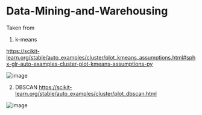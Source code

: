 # Data-Mining-and-Warehousing

Taken from 
1. k-means




  https://scikit-learn.org/stable/auto_examples/cluster/plot_kmeans_assumptions.html#sphx-glr-auto-examples-cluster-plot-kmeans-assumptions-py
  
  
  
  
  
  ![image](https://user-images.githubusercontent.com/64421634/127815839-c8ee8c49-fba0-4107-9692-88db2fd25e70.png)








2. DBSCAN
  https://scikit-learn.org/stable/auto_examples/cluster/plot_dbscan.html
  
  
  
  
  
  ![image](https://user-images.githubusercontent.com/64421634/127815262-50a2daf8-1a76-457b-b003-02fb5d7a315d.png)
